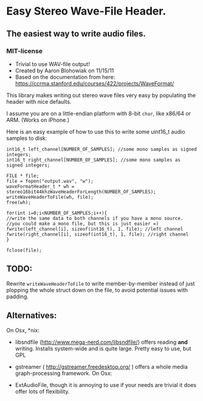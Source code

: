 # Easy Stereo Wave-File Header.
## The easiest way to write audio files.
### MIT-license

* Trivial to use WAV-file output!
* Created by Aaron Blohowiak on 11/15/11
* Based on the documentation from here: https://ccrma.stanford.edu/courses/422/projects/WaveFormat/

This library makes writing out stereo wave files very easy by populating the header with nice defaults.

I assume you are on a little-endian platform with 8-bit `char`, like x86/64 or ARM. (Works on iPhone.)

Here is an easy example of how to use this to write some uint16_t audio samples to disk:

    int16_t left_channel[NUMBER_OF_SAMPLES]; //some mono samples as signed integers;
    int16_t right_channel[NUMBER_OF_SAMPLES]; //some mono samples as signed integers;

    FILE * file;
    file = fopen("output.wav", "w");
    waveFormatHeader_t * wh = stereo16bit44khzWaveHeaderForLength(NUMBER_OF_SAMPLES);
    writeWaveHeaderToFile(wh, file);
    free(wh);

    for(int i=0;i<NUMBER_OF_SAMPLES;i++){
    //write the same data to both channels if you have a mono source.
    //you could make a mono file, but this is just easier =)
    fwrite(left_channel[i], sizeof(int16_t), 1, file); //left channel
    fwrite(right_channel[i], sizeof(int16_t), 1, file); //right channel
    }

    fclose(file);

## TODO:

Rewrite `writeWaveHeaderToFile` to write member-by-member instead of just plopping the whole struct down on the file, to avoid potential issues with padding.

## Alternatives:

On Osx, *nix:

* libsndfile (http://www.mega-nerd.com/libsndfile/) offers reading **and** writing.  Installs system-wide and is quite large.  Pretty easy to use, but GPL
* gstreamer ( http://gstreamer.freedesktop.org/ ) offers a whole media graph-processing framework.
On Osx:

* ExtAudioFile, though it is annoying to use if your needs are trivial it does offer lots of flexibility.